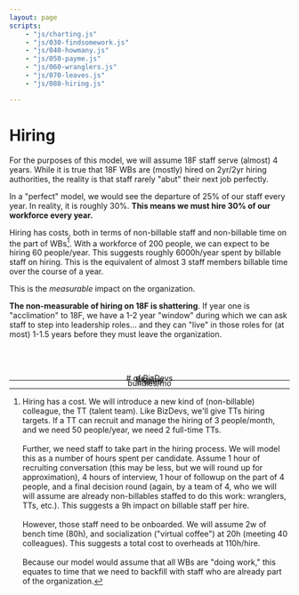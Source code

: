 ```yaml
---
layout: page
scripts:
    - "js/charting.js"
    - "js/030-findsomework.js"
    - "js/040-howmany.js"
    - "js/050-payme.js"
    - "js/060-wranglers.js"
    - "js/070-leaves.js"
    - "js/080-hiring.js"

---
```


# Hiring

For the purposes of this model, we will assume 18F staff serve (almost) 4 years. While it is true that 18F WBs are (mostly) hired on 2yr/2yr hiring authorities, the reality is that staff rarely "abut" their next job perfectly.

In a "perfect" model, we would see the departure of 25% of our staff every year. In reality, it is roughly 30%. **This means we must hire 30% of our workforce every year.**

Hiring has costs, both in terms of non-billable staff and non-billable time on the part of WBs[^costs]. With a workforce of 200 people, we can expect to be hiring 60 people/year. This suggests roughly 6000h/year spent by billable staff on hiring. This is the equivalent of almost 3 staff members billable time over the course of a year.

This is the *measurable* impact on the organization.

**The non-measurable of hiring on 18F is shattering**. If year one is "acclimation" to 18F, we have a 1-2 year "window" during which we can ask staff to step into leadership roles... and they can "live" in those roles for (at most) 1-1.5 years before they must leave the organization. 


<div class="grid-container">
    <div class="grid-row">
        <div class="grid-col-12">
            <p id="message" style="text-align: center"><br>&nbsp;</p>
        </div>
    </div>
    <div class="grid-row">
        <div class="grid-col-3" style="position: relative;">
            <p style="text-align: center"># of BizDevs</p>
            <div><div id="slider-bizdevs" style="margin-top: -2em;"></div></div>
        </div>
        <div class="grid-col-3">
            <p style="text-align: center">PAs/mo</p>
            <div><div class="centerblock" id="slider-pas" style="margin-top: -2em;"></div></div>
        </div>
        <div class="grid-col-3">
            <p style="text-align: center">EIs/mo</p>
            <div><div class="centerblock" id="slider-eis" style="margin-top: -2em;"></div></div>
        </div>
        <div class="grid-col-3">
            <p style="text-align: center">bundles/mo</p>
            <div><div class="centerblock" id="slider-bundles" style="margin-top: -2em;"></div></div>
        </div>
    </div>
    <div class="grid-row">
        <div class="grid-col-6">
            <canvas id="thechart"></canvas>
        </div>        
        <div class="grid-col-6">
            <canvas id="workerchart"></canvas>
        </div>
    </div>
</div>



<hr>

[^costs]: Hiring has a cost. We will introduce a new kind of (non-billable) colleague, the TT (talent team). Like BizDevs, we'll give TTs hiring targets. If a TT can recruit and manage the hiring of 3 people/month, and we need 50 people/year, we need 2 full-time TTs. <br>&nbsp;<br> Further, we need staff to take part in the hiring process. We will model this as a number of hours spent per candidate. Assume 1 hour of recruiting conversation (this may be less, but we will round up for approximation), 4 hours of interview, 1 hour of followup on the part of 4 people, and a final decision round (again, by a team of 4, who we will will assume are already non-billables staffed to do this work: wranglers, TTs, etc.). This suggests a 9h impact on billable staff per hire.<br>&nbsp;<br>However, those staff need to be onboarded. We will assume 2w of bench time (80h), and socialization ("virtual coffee") at 20h (meeting 40 colleagues). This suggests a total cost to overheads at 110h/hire. <br>&nbsp;<br> Because our model would assume that all WBs are "doing work," this equates to time that we need to backfill with staff who are already part of the organization. 

